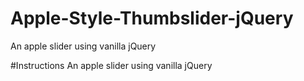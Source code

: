 # Apple-Style-Thumbslider-jQuery
An apple slider using vanilla jQuery

#Instructions
An apple slider using vanilla jQuery

